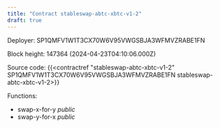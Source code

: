```yaml
---
title: "Contract stableswap-abtc-xbtc-v1-2"
draft: true
---
```

Deployer: SP1QMFV1W1T3CX70W6V95VWGSBJA3WFMVZRABE1FN


 



Block height: 147364 (2024-04-23T04:10:06.000Z)

Source code: {{<contractref "stableswap-abtc-xbtc-v1-2" SP1QMFV1W1T3CX70W6V95VWGSBJA3WFMVZRABE1FN stableswap-abtc-xbtc-v1-2>}}

Functions:

* swap-x-for-y _public_
* swap-y-for-x _public_
